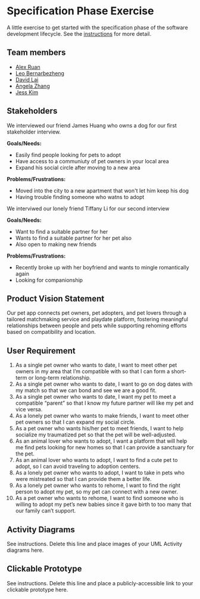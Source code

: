 # Specification Phase Exercise

A little exercise to get started with the specification phase of the software development lifecycle. See the [instructions](instructions.md) for more detail.

## Team members

- [Alex Ruan](https://github.com/axruan)
- [Leo Bernarbezheng](https://github.com/leonaurdo)
- [David Lai](https://github.com/danonymouse)
- [Angela Zhang](https://github.com/angelazzh)
- [Jess Kim](https://github.com/jessiekim0)

## Stakeholders

We interviewed our friend James Huang who owns a dog for our first stakeholder interview.

**Goals/Needs:**
- Easily find people looking for pets to adopt
- Have access to a communiuty of pet owners in your local area
- Expand his social circle after moving to a new area

**Problems/Frustrations:**
- Moved into the city to a new apartment that won't let him keep his dog
- Having trouble finding someone who watns to adopt

We interviwed our lonely friend Tiffany Li for our second interview

**Goals/Needs:**
- Want to find a suitable partner for her
- Wants to find a suitable partner for her pet also
- Also open to making new friends

**Problems/Frustrations:**
- Recently broke up with her boyfriend and wants to mingle romantically again
- Looking for companionship


## Product Vision Statement

Our pet app connects pet owners, pet adopters, and pet lovers through a tailored matchmaking service and playdate platform, fostering meaningful relationships between people and pets while supporting rehoming efforts based on compatibility and location.

## User Requirement

1. As a single pet owner who wants to date, I want to meet other pet owners in my area that I’m compatible with so that I can form a short-term or long-term relationship.
2. As a single pet owner who wants to date, I want to go on dog dates with my match so that we can bond and see we are a good fit.
3. As a single pet owner who wants to date, I want my pet to meet a compatible “parent” so that I know my future partner will like my pet and vice versa. 
4. As a lonely pet owner who wants to make friends, I want to meet other pet owners so that I can expand my social circle.
5. As a pet owner who wants his/her pet to meet friends, I want to help socialize my traumatized pet so that the pet will be well-adjusted.
6. As an animal lover who wants to adopt, I want a platform that will help me find pets looking for new homes so that I can provide a sanctuary for the pet.
7. As an animal lover who wants to adopt, I want to find a cute pet to adopt, so I can avoid traveling to adoption centers.
8. As a lonely pet owner who wants to adopt, I want to take in pets who were mistreated so that I can provide them a better life.
9. As a lonely pet owner who wants to rehome, I want to find the right person to adopt my pet, so my pet can connect with a new owner.
10. As a pet owner who wants to rehome, I want to find someone who is willing to adopt my pet’s new babies since it gave birth to too many that our family can’t support. 


## Activity Diagrams

See instructions. Delete this line and place images of your UML Activity diagrams here.

## Clickable Prototype

See instructions. Delete this line and place a publicly-accessible link to your clickable prototype here.
